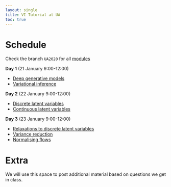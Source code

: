 ```yaml
---
layout: single
title: VI Tutorial at UA
toc: true
---
```



# Schedule

Check the branch `UA2020` for all [modules](https://github.com/vitutorial/tour/tree/UA2020/modules)

**Day 1** (21 January 9:00-12:00)

* [Deep generative models](https://github.com/vitutorial/tour/blob/UA2020/modules/Introduction/master.pdf)
* [Variational inference](https://github.com/vitutorial/tour/blob/UA2020/modules/VI/master.pdf)

**Day 2** (22 January 9:00-12:00)

* [Discrete latent variables](https://github.com/vitutorial/tour/blob/UA2020/modules/DGMs-Discrete/master.pdf)
* [Continuous latent variables](https://github.com/vitutorial/tour/blob/UA2020/modules/DGMs-Continuous/master.pdf)

**Day 3** (23 January 9:00-12:00)

* [Relaxations to discrete latent variables](https://github.com/vitutorial/tour/blob/UA2020/modules/DGMs-Relaxations/master.pdf)
* [Variance reduction](https://github.com/vitutorial/tour/blob/UA2020/modules/Variance-Reduction/master.pdf)
* [Normalising flows](https://github.com/vitutorial/tour/blob/UA2020/modules/NFs/master.pdf)


# Extra

We will use this space to post additional material based on questions we get in class.
